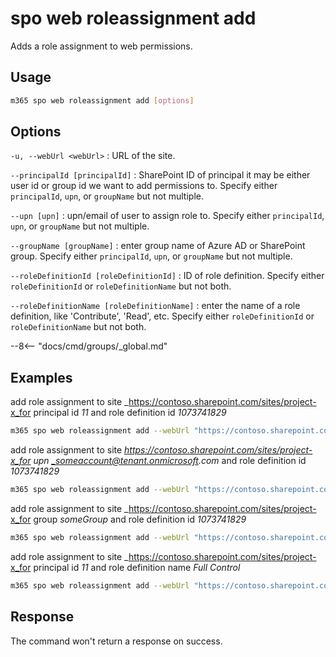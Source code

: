 # spo web roleassignment add

Adds a role assignment to web permissions.

## Usage

```sh
m365 spo web roleassignment add [options]
```

## Options

`-u, --webUrl <webUrl>`
: URL of the site.

`--principalId [principalId]`
: SharePoint ID of principal it may be either user id or group id we want to add permissions to. Specify either `principalId`, `upn`, or `groupName` but not multiple.

`--upn [upn]`
: upn/email of user to assign role to. Specify either `principalId`, `upn`, or `groupName` but not multiple.

`--groupName [groupName]`
: enter group name of Azure AD or SharePoint group. Specify either `principalId`, `upn`, or `groupName` but not multiple.

`--roleDefinitionId [roleDefinitionId]`
: ID of role definition. Specify either `roleDefinitionId` or `roleDefinitionName` but not both.

`--roleDefinitionName [roleDefinitionName]`
: enter the name of a role definition, like 'Contribute', 'Read', etc. Specify either `roleDefinitionId` or `roleDefinitionName` but not both.

--8<-- "docs/cmd/groups/_global.md"

## Examples

add role assignment to site _https://contoso.sharepoint.com/sites/project-x_for principal id _11_ and role definition id _1073741829_

```sh
m365 spo web roleassignment add --webUrl "https://contoso.sharepoint.com/sites/project-x" --principalId 11 --roleDefinitionId 1073741829
```

add role assignment to site _https://contoso.sharepoint.com/sites/project-x_for upn _someaccount@tenant.onmicrosoft.com_ and role definition id _1073741829_

```sh
m365 spo web roleassignment add --webUrl "https://contoso.sharepoint.com/sites/project-x" --upn "someaccount@tenant.onmicrosoft.com" --roleDefinitionId 1073741829
```

add role assignment to site _https://contoso.sharepoint.com/sites/project-x_for group _someGroup_ and role definition id _1073741829_

```sh
m365 spo web roleassignment add --webUrl "https://contoso.sharepoint.com/sites/project-x" --groupName "someGroup" --roleDefinitionId 1073741829
```

add role assignment to site _https://contoso.sharepoint.com/sites/project-x_for principal id _11_ and role definition name _Full Control_

```sh
m365 spo web roleassignment add --webUrl "https://contoso.sharepoint.com/sites/project-x" --principalId 11 --roleDefinitionName "Full Control"
```

## Response

The command won't return a response on success.
